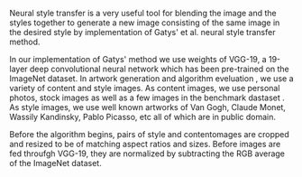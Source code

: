 Neural style transfer is a very useful tool for blending the image and the styles together to generate a new image consisting of the same image in the desired style by implementation of Gatys' et al. neural style transfer method.

In our implementation of Gatys' method we use weights of VGG-19, a 19-layer deep convolutional neural network which has been pre-trained on the ImageNet dataset. In artwork generation and algorithm eveluation , we use a variety of content and style images. As content images, we use personal photos, stock images as well as a few images in the benchmark dastaset . As style images, we use well known artworks of Van Gogh, Claude Monet, Wassily Kandinsky, Pablo Picasso, etc all of which are in public domain.

Before the algorithm begins, pairs of style and contentomages are cropped and resized to be of matching aspect ratios and sizes. Before images are fed throufgh VGG-19, they are normalized by subtracting the RGB average of the ImageNet dataset.
